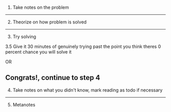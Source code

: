 1. Take notes on the problem
-----
2. Theorize on how problem is solved 
-----
3. Try solving

3.5 Give it 30 minutes of genuinely trying past the point you think theres 0 percent chance you will solve it 

OR 

Congrats!, continue to step 4
-----
4. Take notes on what you didn't know, mark reading as todo if necessary
-----
5. Metanotes